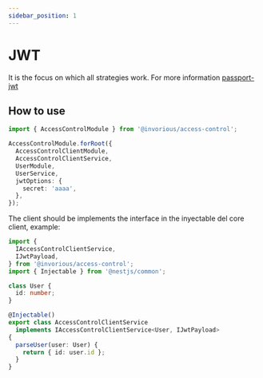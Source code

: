 ```yaml
---
sidebar_position: 1
---
```


# JWT

It is the focus on which all strategies work. For more information [passport-jwt](https://www.passportjs.org/packages/passport-jwt)

## How to use

```ts
import { AccessControlModule } from '@invorious/access-control';

AccessControlModule.forRoot({
  AccessControlClientModule,
  AccessControlClientService,
  UserModule,
  UserService,
  jwtOptions: {
    secret: 'aaaa',
  },
});
```

The client should be implements the interface in the inyectable del core client, example:

```ts
import {
  IAccessControlClientService,
  IJwtPayload,
} from '@invorious/access-control';
import { Injectable } from '@nestjs/common';

class User {
  id: number;
}

@Injectable()
export class AccessControlClientService
  implements IAccessControlClientService<User, IJwtPayload>
{
  parseUser(user: User) {
    return { id: user.id };
  }
}
```
